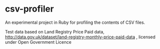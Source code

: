 csv-profiler
============

An experimental project in Ruby for profiling the contents of CSV files.

Test data based on Land Registry Price Paid data, http://data.gov.uk/dataset/land-registry-monthly-price-paid-data , licensed under Open Government Licence
